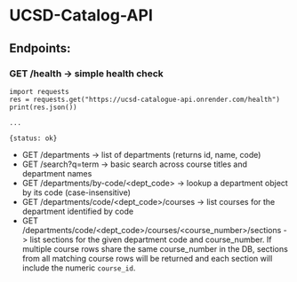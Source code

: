 # UCSD-Catalog-API


## Endpoints:
 ### GET /health -> simple health check
 ```
 import requests
 res = requests.get("https://ucsd-catalogue-api.onrender.com/health")
 print(res.json())

 ...

 {status: ok}
 ```
 - GET /departments -> list of departments (returns id, name, code)
 - GET /search?q=term -> basic search across course titles and department names
 - GET /departments/by-code/<dept_code> -> lookup a department object by its code (case-insensitive)
 - GET /departments/code/<dept_code>/courses -> list courses for the department identified by code
 - GET /departments/code/<dept_code>/courses/<course_number>/sections -> list sections for the given department code
	 and course_number. If multiple course rows share the same course_number in the DB, sections from all
	 matching course rows will be returned and each section will include the numeric `course_id`.